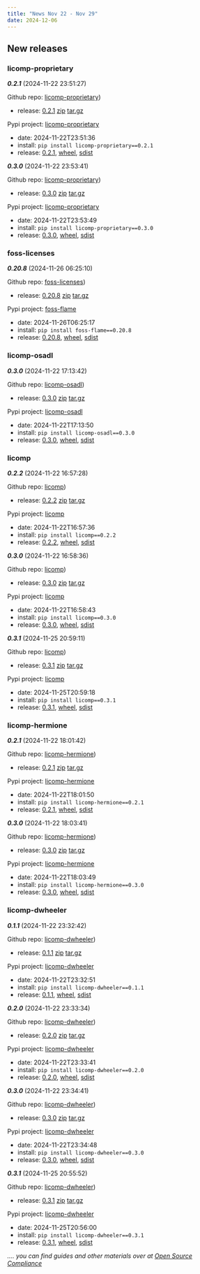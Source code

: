 ```yaml
---
title: "News Nov 22 - Nov 29"
date: 2024-12-06
---
```

## New releases

### licomp-proprietary

***0.2.1*** (2024-11-22 23:51:27)

Github repo: [licomp-proprietary](https://github.com/hesa/licomp-proprietary))
 * release: [0.2.1](https://github.com/hesa/licomp-proprietary/releases/tag/0.2.1) [zip](https://github.com/hesa/licomp-proprietary/archive/refs/tags/0.2.1.zip) [tar.gz](https://github.com/hesa/licomp-proprietary/archive/refs/tags/0.2.1.tar.gz) 

Pypi project: [licomp-proprietary](https://pypi.org/project/licomp-proprietary/)
 * date: 2024-11-22T23:51:36
 * install: `pip install licomp-proprietary==0.2.1`
* release: [0.2.1](https://pypi.org/project/licomp-proprietary/0.2.1/), [wheel](https://files.pythonhosted.org/packages/74/b5/b960a67c2c9a29b329a08f37cf6830b448199743004707476d20bb955ed8/licomp_proprietary-0.2.1-py2.py3-none-any.whl), [sdist](https://files.pythonhosted.org/packages/e6/b5/3fcfee443bfbcfbc86b56c72cd73d2127600145eb6f7084c0093089ff336/licomp_proprietary-0.2.1.tar.gz)


***0.3.0*** (2024-11-22 23:53:41)

Github repo: [licomp-proprietary](https://github.com/hesa/licomp-proprietary))
 * release: [0.3.0](https://github.com/hesa/licomp-proprietary/releases/tag/0.3.0) [zip](https://github.com/hesa/licomp-proprietary/archive/refs/tags/0.3.0.zip) [tar.gz](https://github.com/hesa/licomp-proprietary/archive/refs/tags/0.3.0.tar.gz) 

Pypi project: [licomp-proprietary](https://pypi.org/project/licomp-proprietary/)
 * date: 2024-11-22T23:53:49
 * install: `pip install licomp-proprietary==0.3.0`
* release: [0.3.0](https://pypi.org/project/licomp-proprietary/0.3.0/), [wheel](https://files.pythonhosted.org/packages/8e/e1/df8cb594efa8581da2787ae8614eff98f3a88f11d02f7176b885d1f63b72/licomp_proprietary-0.3.0-py2.py3-none-any.whl), [sdist](https://files.pythonhosted.org/packages/d8/04/10aa0f6058ed293109867506428704f8504d22dec536fddc4a855563caa0/licomp_proprietary-0.3.0.tar.gz)


### foss-licenses

***0.20.8*** (2024-11-26 06:25:10)

Github repo: [foss-licenses](https://github.com/hesa/foss-licenses))
 * release: [0.20.8](https://github.com/hesa/foss-licenses/releases/tag/0.20.8) [zip](https://github.com/hesa/foss-licenses/archive/refs/tags/0.20.8.zip) [tar.gz](https://github.com/hesa/foss-licenses/archive/refs/tags/0.20.8.tar.gz) 

Pypi project: [foss-flame](https://pypi.org/project/foss-flame/)
 * date: 2024-11-26T06:25:17
 * install: `pip install foss-flame==0.20.8`
* release: [0.20.8](https://pypi.org/project/foss-flame/0.20.8/), [wheel](https://files.pythonhosted.org/packages/42/66/e9b7a54f05b8a920bc1869be8fb1bd66d584cd86485dc7d8fb1438c4ceba/foss_flame-0.20.8-py2.py3-none-any.whl), [sdist](https://files.pythonhosted.org/packages/28/21/2a71b0394e41432f6f00b85faa0f906710b0ffcbf50ab8a5c838d46df141/foss-flame-0.20.8.tar.gz)


### licomp-osadl

***0.3.0*** (2024-11-22 17:13:42)

Github repo: [licomp-osadl](https://github.com/hesa/licomp-osadl))
 * release: [0.3.0](https://github.com/hesa/licomp-osadl/releases/tag/0.3.0) [zip](https://github.com/hesa/licomp-osadl/archive/refs/tags/0.3.0.zip) [tar.gz](https://github.com/hesa/licomp-osadl/archive/refs/tags/0.3.0.tar.gz) 

Pypi project: [licomp-osadl](https://pypi.org/project/licomp-osadl/)
 * date: 2024-11-22T17:13:50
 * install: `pip install licomp-osadl==0.3.0`
* release: [0.3.0](https://pypi.org/project/licomp-osadl/0.3.0/), [wheel](https://files.pythonhosted.org/packages/2f/77/4eb1c55b9321bbcaa8648fd3d097923e88d377b250a1ab766504436725df/licomp_osadl-0.3.0-py2.py3-none-any.whl), [sdist](https://files.pythonhosted.org/packages/47/20/01828da627fb45d5479604e2745487620ef25ca7f1e13d4fc895926d7342/licomp_osadl-0.3.0.tar.gz)


### licomp

***0.2.2*** (2024-11-22 16:57:28)

Github repo: [licomp](https://github.com/hesa/licomp))
 * release: [0.2.2](https://github.com/hesa/licomp/releases/tag/0.2.2) [zip](https://github.com/hesa/licomp/archive/refs/tags/0.2.2.zip) [tar.gz](https://github.com/hesa/licomp/archive/refs/tags/0.2.2.tar.gz) 

Pypi project: [licomp](https://pypi.org/project/licomp/)
 * date: 2024-11-22T16:57:36
 * install: `pip install licomp==0.2.2`
* release: [0.2.2](https://pypi.org/project/licomp/0.2.2/), [wheel](https://files.pythonhosted.org/packages/ec/58/817800b7a75eb313a6d4fa30cea392223683b8aa8e029b5cf83b17373f69/licomp-0.2.2-py2.py3-none-any.whl), [sdist](https://files.pythonhosted.org/packages/18/ad/4977d9a8a99fbb6503e017359c754979afb756fbb90949a648cade466d34/licomp-0.2.2.tar.gz)


***0.3.0*** (2024-11-22 16:58:36)

Github repo: [licomp](https://github.com/hesa/licomp))
 * release: [0.3.0](https://github.com/hesa/licomp/releases/tag/0.3.0) [zip](https://github.com/hesa/licomp/archive/refs/tags/0.3.0.zip) [tar.gz](https://github.com/hesa/licomp/archive/refs/tags/0.3.0.tar.gz) 

Pypi project: [licomp](https://pypi.org/project/licomp/)
 * date: 2024-11-22T16:58:43
 * install: `pip install licomp==0.3.0`
* release: [0.3.0](https://pypi.org/project/licomp/0.3.0/), [wheel](https://files.pythonhosted.org/packages/d4/04/04cce32f19f17723391843172dc3f2e95ee07ca3d260b9d66a207273b433/licomp-0.3.0-py2.py3-none-any.whl), [sdist](https://files.pythonhosted.org/packages/c2/f8/790e2e268277fbcc6fca8a28867689a289a1760b1cc95cdab948d9abd76c/licomp-0.3.0.tar.gz)


***0.3.1*** (2024-11-25 20:59:11)

Github repo: [licomp](https://github.com/hesa/licomp))
 * release: [0.3.1](https://github.com/hesa/licomp/releases/tag/0.3.1) [zip](https://github.com/hesa/licomp/archive/refs/tags/0.3.1.zip) [tar.gz](https://github.com/hesa/licomp/archive/refs/tags/0.3.1.tar.gz) 

Pypi project: [licomp](https://pypi.org/project/licomp/)
 * date: 2024-11-25T20:59:18
 * install: `pip install licomp==0.3.1`
* release: [0.3.1](https://pypi.org/project/licomp/0.3.1/), [wheel](https://files.pythonhosted.org/packages/44/37/8064c69b14ba978b2aafe877a4d739a09084bb127e0817612d2d42bc5d0b/licomp-0.3.1-py2.py3-none-any.whl), [sdist](https://files.pythonhosted.org/packages/54/0f/b3f9837ecdfbdbb6ee7a5332951e4bdff7dc08ac40dc0489a30ed72ecc65/licomp-0.3.1.tar.gz)


### licomp-hermione

***0.2.1*** (2024-11-22 18:01:42)

Github repo: [licomp-hermione](https://github.com/hesa/licomp-hermione))
 * release: [0.2.1](https://github.com/hesa/licomp-hermione/releases/tag/0.2.1) [zip](https://github.com/hesa/licomp-hermione/archive/refs/tags/0.2.1.zip) [tar.gz](https://github.com/hesa/licomp-hermione/archive/refs/tags/0.2.1.tar.gz) 

Pypi project: [licomp-hermione](https://pypi.org/project/licomp-hermione/)
 * date: 2024-11-22T18:01:50
 * install: `pip install licomp-hermione==0.2.1`
* release: [0.2.1](https://pypi.org/project/licomp-hermione/0.2.1/), [wheel](https://files.pythonhosted.org/packages/e6/bf/b4cf3f2777959cf8a74b73ee12e2d5dd071d8148e73d6d2f63fb6a175e90/licomp_hermione-0.2.1-py2.py3-none-any.whl), [sdist](https://files.pythonhosted.org/packages/ed/b7/b8c0f1a858ceb98a95651343d43c258bdf80fdd44f820bafb6df129852e7/licomp_hermione-0.2.1.tar.gz)


***0.3.0*** (2024-11-22 18:03:41)

Github repo: [licomp-hermione](https://github.com/hesa/licomp-hermione))
 * release: [0.3.0](https://github.com/hesa/licomp-hermione/releases/tag/0.3.0) [zip](https://github.com/hesa/licomp-hermione/archive/refs/tags/0.3.0.zip) [tar.gz](https://github.com/hesa/licomp-hermione/archive/refs/tags/0.3.0.tar.gz) 

Pypi project: [licomp-hermione](https://pypi.org/project/licomp-hermione/)
 * date: 2024-11-22T18:03:49
 * install: `pip install licomp-hermione==0.3.0`
* release: [0.3.0](https://pypi.org/project/licomp-hermione/0.3.0/), [wheel](https://files.pythonhosted.org/packages/50/a1/3292d5e81a77f461e7e9d0670566f4bb79a10e16cc052345155685a3ae25/licomp_hermione-0.3.0-py2.py3-none-any.whl), [sdist](https://files.pythonhosted.org/packages/a6/8f/3e626f453f26852ec74b78034ad5d58197ff58ff358af8df70431241a0f9/licomp_hermione-0.3.0.tar.gz)


### licomp-dwheeler

***0.1.1*** (2024-11-22 23:32:42)

Github repo: [licomp-dwheeler](https://github.com/hesa/licomp-dwheeler))
 * release: [0.1.1](https://github.com/hesa/licomp-dwheeler/releases/tag/0.1.1) [zip](https://github.com/hesa/licomp-dwheeler/archive/refs/tags/0.1.1.zip) [tar.gz](https://github.com/hesa/licomp-dwheeler/archive/refs/tags/0.1.1.tar.gz) 

Pypi project: [licomp-dwheeler](https://pypi.org/project/licomp-dwheeler/)
 * date: 2024-11-22T23:32:51
 * install: `pip install licomp-dwheeler==0.1.1`
* release: [0.1.1](https://pypi.org/project/licomp-dwheeler/0.1.1/), [wheel](https://files.pythonhosted.org/packages/3d/af/273f9fc004727eab27acde6e520e7784b57458457347e4676b64df9a15c3/licomp_dwheeler-0.1.1-py2.py3-none-any.whl), [sdist](https://files.pythonhosted.org/packages/3e/1b/b9d70b63a2fbf9957b702c59c33578bb515d8d192b98ff6e274d001fb4fc/licomp_dwheeler-0.1.1.tar.gz)


***0.2.0*** (2024-11-22 23:33:34)

Github repo: [licomp-dwheeler](https://github.com/hesa/licomp-dwheeler))
 * release: [0.2.0](https://github.com/hesa/licomp-dwheeler/releases/tag/0.2.0) [zip](https://github.com/hesa/licomp-dwheeler/archive/refs/tags/0.2.0.zip) [tar.gz](https://github.com/hesa/licomp-dwheeler/archive/refs/tags/0.2.0.tar.gz) 

Pypi project: [licomp-dwheeler](https://pypi.org/project/licomp-dwheeler/)
 * date: 2024-11-22T23:33:41
 * install: `pip install licomp-dwheeler==0.2.0`
* release: [0.2.0](https://pypi.org/project/licomp-dwheeler/0.2.0/), [wheel](https://files.pythonhosted.org/packages/1b/32/2c50746bbbd108f74b67fed1e15689c42d40ba2af64db44b1054ad7d7c29/licomp_dwheeler-0.2.0-py2.py3-none-any.whl), [sdist](https://files.pythonhosted.org/packages/6d/fa/43f6b811fe3838b0bb3ea82c8cdbb3e3d9b9fd9a1965fa70a14549234db0/licomp_dwheeler-0.2.0.tar.gz)


***0.3.0*** (2024-11-22 23:34:41)

Github repo: [licomp-dwheeler](https://github.com/hesa/licomp-dwheeler))
 * release: [0.3.0](https://github.com/hesa/licomp-dwheeler/releases/tag/0.3.0) [zip](https://github.com/hesa/licomp-dwheeler/archive/refs/tags/0.3.0.zip) [tar.gz](https://github.com/hesa/licomp-dwheeler/archive/refs/tags/0.3.0.tar.gz) 

Pypi project: [licomp-dwheeler](https://pypi.org/project/licomp-dwheeler/)
 * date: 2024-11-22T23:34:48
 * install: `pip install licomp-dwheeler==0.3.0`
* release: [0.3.0](https://pypi.org/project/licomp-dwheeler/0.3.0/), [wheel](https://files.pythonhosted.org/packages/54/f8/baa153a7da12ab33152d73e2c0d4b1c97c9e74df79611d35a97bbcf48dda/licomp_dwheeler-0.3.0-py2.py3-none-any.whl), [sdist](https://files.pythonhosted.org/packages/05/09/d042e760932795e0706992cf891a4d0c0789568d614e5153a713dcc730eb/licomp_dwheeler-0.3.0.tar.gz)


***0.3.1*** (2024-11-25 20:55:52)

Github repo: [licomp-dwheeler](https://github.com/hesa/licomp-dwheeler))
 * release: [0.3.1](https://github.com/hesa/licomp-dwheeler/releases/tag/0.3.1) [zip](https://github.com/hesa/licomp-dwheeler/archive/refs/tags/0.3.1.zip) [tar.gz](https://github.com/hesa/licomp-dwheeler/archive/refs/tags/0.3.1.tar.gz) 

Pypi project: [licomp-dwheeler](https://pypi.org/project/licomp-dwheeler/)
 * date: 2024-11-25T20:56:00
 * install: `pip install licomp-dwheeler==0.3.1`
* release: [0.3.1](https://pypi.org/project/licomp-dwheeler/0.3.1/), [wheel](https://files.pythonhosted.org/packages/a8/db/3c3d86d5dfd25c2e0a1c584233769183aa57dab06a43da33495a74aedd26/licomp_dwheeler-0.3.1-py2.py3-none-any.whl), [sdist](https://files.pythonhosted.org/packages/ad/04/9855503c610bca746065b47c4f8eb16207496c118ae6809a2e9488008fa3/licomp_dwheeler-0.3.1.tar.gz)


*.... you can find guides and other materials over at [Open Source Compliance](https://opensource-compliance.com/)*
